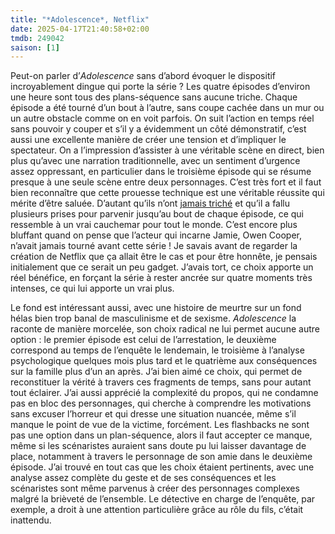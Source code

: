 ```yaml
---
title: "*Adolescence*, Netflix"
date: 2025-04-17T21:40:58+02:00
tmdb: 249042 
saison: [1]
---
```


Peut-on parler d’*Adolescence* sans d’abord évoquer le dispositif incroyablement dingue qui porte la série ? Les quatre épisodes d’environ une heure sont tous des plans-séquence sans aucune triche. Chaque épisode a été tourné d’un bout à l’autre, sans coupe cachée dans un mur ou un autre obstacle comme on en voit parfois. On suit l’action en temps réel sans pouvoir y couper et s’il y a évidemment un côté démonstratif, c’est aussi une excellente manière de créer une tension et d’impliquer le spectateur. On a l’impression d’assister à une véritable scène en direct, bien plus qu’avec une narration traditionnelle, avec un sentiment d’urgence assez oppressant, en particulier dans le troisième épisode qui se résume presque à une seule scène entre deux personnages. C’est très fort et il faut bien reconnaître que cette prouesse technique est une véritable réussite qui mérite d’être saluée. D’autant qu’ils n’ont [jamais triché](https://variety.com/2025/artisans/news/adolescence-one-take-episodes-netflix-1236339292/) et qu’il a fallu plusieurs prises pour parvenir jusqu’au bout de chaque épisode, ce qui ressemble à un vrai cauchemar pour tout le monde. C’est encore plus bluffant quand on pense que l’acteur qui incarne Jamie, Owen Cooper, n’avait jamais tourné avant cette série ! Je savais avant de regarder la création de Netflix que ça allait être le cas et pour être honnête, je pensais initialement que ce serait un peu gadget. J’avais tort, ce choix apporte un réel bénéfice, en forçant la série à rester ancrée sur quatre moments très intenses, ce qui lui apporte un vrai plus.

Le fond est intéressant aussi, avec une histoire de meurtre sur un fond hélas bien trop banal de masculinisme et de sexisme. *Adolescence* la raconte de manière morcelée, son choix radical ne lui permet aucune autre option : le premier épisode est celui de l’arrestation, le deuxième correspond au temps de l’enquête le lendemain, le troisième à l’analyse psychologique quelques mois plus tard et le quatrième aux conséquences sur la famille plus d’un an après. J’ai bien aimé ce choix, qui permet de reconstituer la vérité à travers ces fragments de temps, sans pour autant tout éclairer. J’ai aussi apprécié la complexité du propos, qui ne condamne pas en bloc des personnages, qui cherche à comprendre les motivations sans excuser l’horreur et qui dresse une situation nuancée, même s’il manque le point de vue de la victime, forcément. Les flashbacks ne sont pas une option dans un plan-séquence, alors il faut accepter ce manque, même si les scénaristes auraient sans doute pu lui laisser davantage de place, notamment à travers le personnage de son amie dans le deuxième épisode. J’ai trouvé en tout cas que les choix étaient pertinents, avec une analyse assez complète du geste et de ses conséquences et les scénaristes sont même parvenus à créer des personnages complexes malgré la brièveté de l’ensemble. Le détective en charge de l’enquête, par exemple, a droit à une attention particulière grâce au rôle du fils, c’était inattendu.

